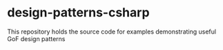 # design-patterns-csharp
This repository holds the source code for examples demonstrating useful GoF design patterns
